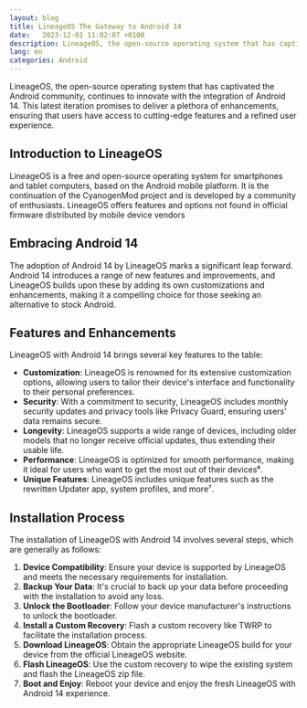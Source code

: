 ```yaml
---
layout: blog
title: LineageOS The Gateway to Android 14
date:   2023-12-01 11:02:07 +0100
description: LineageOS, the open-source operating system that has captivated the Android community
lang: en
categories: Android
---
```




LineageOS, the open-source operating system that has captivated the Android community, continues to innovate with the integration of Android 14. This latest iteration promises to deliver a plethora of enhancements, ensuring that users have access to cutting-edge features and a refined user experience.

## Introduction to LineageOS

LineageOS is a free and open-source operating system for smartphones and tablet computers, based on the Android mobile platform. It is the continuation of the CyanogenMod project and is developed by a community of enthusiasts. LineageOS offers features and options not found in official firmware distributed by mobile device vendors

## Embracing Android 14

The adoption of Android 14 by LineageOS marks a significant leap forward. Android 14 introduces a range of new features and improvements, and LineageOS builds upon these by adding its own customizations and enhancements, making it a compelling choice for those seeking an alternative to stock Android.

## Features and Enhancements

LineageOS with Android 14 brings several key features to the table:

- **Customization**: LineageOS is renowned for its extensive customization options, allowing users to tailor their device's interface and functionality to their personal preferences.
- **Security**: With a commitment to security, LineageOS includes monthly security updates and privacy tools like Privacy Guard, ensuring users' data remains secure.
- **Longevity**: LineageOS supports a wide range of devices, including older models that no longer receive official updates, thus extending their usable life.
- **Performance**: LineageOS is optimized for smooth performance, making it ideal for users who want to get the most out of their devices⁶.
- **Unique Features**: LineageOS includes unique features such as the rewritten Updater app, system profiles, and more⁷.

## Installation Process

The installation of LineageOS with Android 14 involves several steps, which are generally as follows:

1. **Device Compatibility**: Ensure your device is supported by LineageOS and meets the necessary requirements for installation.
2. **Backup Your Data**: It's crucial to back up your data before proceeding with the installation to avoid any loss.
3. **Unlock the Bootloader**: Follow your device manufacturer's instructions to unlock the bootloader.
4. **Install a Custom Recovery**: Flash a custom recovery like TWRP to facilitate the installation process.
5. **Download LineageOS**: Obtain the appropriate LineageOS build for your device from the official LineageOS website.
6. **Flash LineageOS**: Use the custom recovery to wipe the existing system and flash the LineageOS zip file.
7. **Boot and Enjoy**: Reboot your device and enjoy the fresh LineageOS with Android 14 experience.
